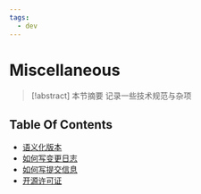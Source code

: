 ```yaml
---
tags:
  - dev
---
```


# Miscellaneous

> [!abstract] 本节摘要
> 记录一些技术规范与杂项

## Table Of Contents

- [语义化版本](Semantic_Versioning.md)
- [如何写变更日志](Changelog.md)
- [如何写提交信息](Commit_Message.md)
- [开源许可证](Licenses.md)
